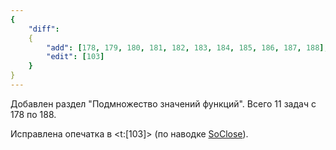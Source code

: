 ```yaml
---
{
    "diff":
    {
        "add": [178, 179, 180, 181, 182, 183, 184, 185, 186, 187, 188],
        "edit": [103]
    }
}
---
```


Добавлен раздел "Подмножество значений функций". Всего 11 задач с 178 по 188.

Исправлена опечатка в <t:[103]> (по наводке [SoClose](https://bydef.ru/threads/opechatka-v-82-nomere.5)).